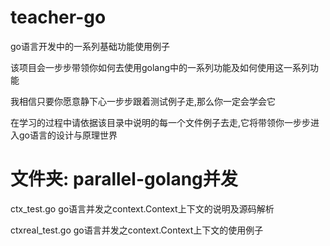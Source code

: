 # teacher-go
go语言开发中的一系列基础功能使用例子

该项目会一步步带领你如何去使用golang中的一系列功能及如何使用这一系列功能

我相信只要你愿意静下心一步步跟着测试例子走,那么你一定会学会它

在学习的过程中请依据该目录中说明的每一个文件例子去走,它将带领你一步步进入go语言的设计与原理世界

# 文件夹: parallel-golang并发
ctx_test.go go语言并发之context.Context上下文的说明及源码解析

ctxreal_test.go go语言并发之context.Context上下文的使用例子




